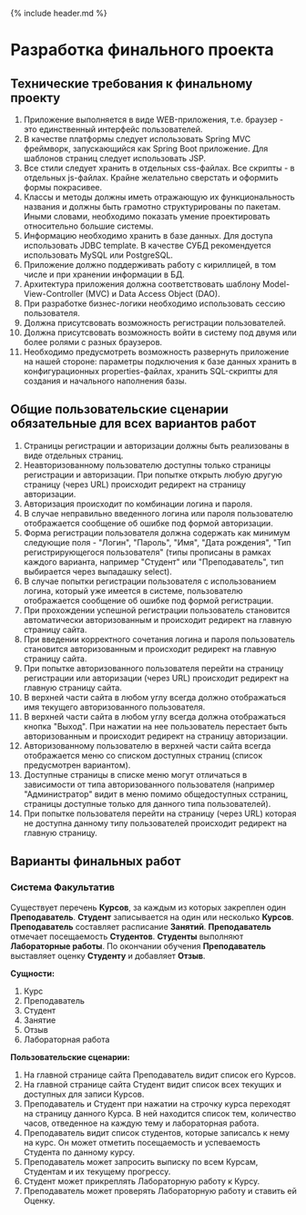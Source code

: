 {% include header.md %}

Разработка финального проекта
====================

Технические требования к финальному проекту
---------------------
1. Приложение выполняется в виде WEB-приложения, т.е. браузер - это единственный интерфейс пользователей. 
1. В качестве платформы следует использовать Spring MVC фреймворк, запускающийся как Spring Boot приложение. Для 
шаблонов страниц следует использовать JSP.
1. Все стили следует хранить в отдельных css-файлах. Все скрипты - в отдельных js-файлах. Крайне желательно сверстать 
и оформить формы покрасивее.
1. Классы и методы должны иметь отражающую их функциональность названия и должны быть грамотно структурированы по 
пакетам. Иными словами, необходимо показать умение проектировать относительно большие системы.
1. Информацию необходимо хранить в базе данных. Для доступа использовать JDBC template. В качестве СУБД рекомендуется 
использовать MySQL или PostgreSQL.
1. Приложение должно поддерживать работу с кириллицей, в том числе и при хранении информации в БД.
1. Архитектура приложения должна соответствовать шаблону Model-View-Controller (MVC) и Data Access Object (DAO).
1. При разработке бизнес-логики необходимо использовать сессию пользователя.
1. Должна присутсвовать возможность регистрации пользователей. 
1. Должна присутсвовать возможность войти в систему под двумя или более ролями с разных браузеров.
1. Необходимо предусмотреть возможность развернуть приложение на нашей стороне: параметры подключения к базе данных 
хранить в конфигурационных properties-файлах, хранить SQL-скрипты для создания и начального наполнения базы.

Общие пользовательские сценарии обязательные для всех вариантов работ
---------------------
1. Страницы регистрации и авторизации должны быть реализованы в виде отдельных страниц.
1. Неавторизованному пользователю доступны только страницы регистрации и авторизации. При попытке открыть любую другую 
страницу (через URL) происходит редирект на страницу авторизации.
1. Авторизация происходит по комбинации логина и пароля.
1. В случае неправильно введенного логина или пароля пользователю отображается сообщение об ошибке под формой 
авторизации.
1. Форма регистрации пользователя должна содержать как минимум следующие поля - "Логин", "Пароль", "Имя", 
"Дата рождения", "Тип регистрирующегося пользователя" (типы прописаны в рамках каждого варианта, например "Студент" 
или "Преподаватель", тип выбирается через выпадашку select).
1. В случае попытки регистрации пользователя с использованием логина, который уже имеется в системе, пользователю 
отображается сообщение об ошибке под формой регистрации.
1. При прохождении успешной регистрации пользователь становится автоматически авторизованным и происходит редирект 
на главную страницу сайта.
1. При введении корректного сочетания логина и пароля пользователь становится авторизованным и происходит редирект 
на главную страницу сайта.
1. При попытке авторизованного пользователя перейти на страницу регистрации или авторизации (через URL) происходит 
редирект на главную страницу сайта.
1. В верхней части сайта в любом углу всегда должно отображаться имя текущего авторизованного пользователя.
1. В верхней части сайта в любом углу всегда должна отображаться кнопка "Выход". При нажатии на нее пользователь 
перестает быть авторизованным и происходит редирект на страницу авторизации.
1. Авторизованному пользователю в верхней части сайта всегда отображается меню со списком доступных страниц (список 
предусмотрен вариантом).
1. Доступные страницы в списке меню могут отличаться в зависимости от типа авторизованного пользователя (например 
"Администратор" видит в меню помимо общедоступных сстраниц, страницы доступные только для данного типа пользователей).
1. При попытке пользователя перейти на страницу (через URL) которая не доступна данному типу пользователей происходит 
редирект на главную страницу.

Варианты финальных работ
---------------------
### Система Факультатив
Существует перечень **Курсов**, за каждым из которых закреплен один **Преподаватель**. 
**Студент** записывается на один или несколько **Курсов**. **Преподаватель** составляет расписание **Занятий**.
**Преподаватель** отмечает посещаемость **Студентов**. **Студенты** выполняют **Лабораторные работы**.
По окончании обучения **Преподаватель** выставляет оценку **Студенту** и добавляет **Отзыв**.

**Сущности:**
1. Курс
1. Преподаватель
1. Студент
1. Занятие
1. Отзыв
1. Лабораторная работа

**Пользовательские сценарии:**
1. На главной странице сайта Преподаватель видит список его Курсов.
1. На главной странице сайта Студент видит список всех текущих и доступных для записи Курсов.
1. Преподаватель и Студент при нажатии на строчку курса переходят на страницу данного Курса. В ней находится список тем,
количество часов, отведенное на каждую тему и лабораторная работа.
1. Преподаватель видит список студентов, которые записалсь к нему на курс. Он может отметить посещаемость и успеваемость
Студента по данному курсу.
1. Преподаватель может запросить выписку по всем Курсам, Студентам и их текущему прогрессу. 
1. Студент может прикреплять Лабораторную работу к Курсу.
1. Преподаватель может проверять Лабораторную работу и ставить ей Оценку.
